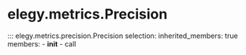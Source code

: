 
# elegy.metrics.Precision
::: elegy.metrics.precision.Precision
    selection:
        inherited_members: true
        members:
            - __init__
            - call
        